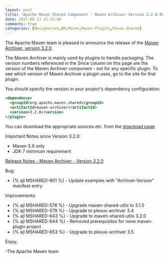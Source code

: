 ```yaml
---
layout: post
title: "Apache Maven Shared Component - Maven Archiver Version 3.2.0 Released"
date: 2017-08-13 12:15:00
comments: true
categories: [Neuigkeiten,BM,Maven,Maven-Plugins,Maven-Shared]
---
```

The Apache Maven team is pleased to announce the release of the 
[Maven Archiver, version 3.2.0](http://maven.apache.org/shared/maven-archiver/).

The Maven Archiver is mainly used by plugins to handle packaging. The version
numbers referenced in the Since column on this page are the version of the
Maven Archiver component - not for any specific plugin. To see which version of
Maven Archiver a plugin uses, go to the site for that plugin.

You should specify the version in your project's dependency configuration:

``` xml
<dependency>
  <groupId>org.apache.maven.shared</groupId>
  <artifactId>maven-archiver</artifactId>
  <version>3.2.0</version>
</plugin>
```

You can download the appropriate sources etc. from the [download page][download-page].
 
 
Important Notes since Version 3.2.0:

 * Maven 3.X only
 * JDK 7 minimum requirement

<!-- more -->

[Release Notes - Maven Archiver - Version 3.2.0][release-notes]


Bug:

 * {% ajl MSHARED-601 %} - Update examples with "Archiver-Version" manifest entry

Improvements:

 * {% ajl MSHARED-578 %} - Upgrade maven-shared-utils to 3.1.0
 * {% ajl MSHARED-579 %} - Upgrade to plexus-archiver 3.4
 * {% ajl MSHARED-643 %} - Upgrade to maven-shared-utils 3.2.0
 * {% ajl MSHARED-644 %} - Removed prerequisites for none maven-plugin project
 * {% ajl MSHARED-653 %} - Upgrade to plexus-archiver 3.5

 
Enjoy,

-The Apache Maven team

[download-page]: https://maven.apache.org/shared/maven-archiver/download.cgi
[release-notes]: https://issues.apache.org/jira/secure/ReleaseNote.jspa?projectId=12317922&version=12336063
